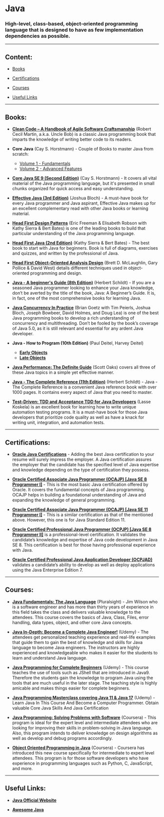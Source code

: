 # Java
### **High-level, class-based, object-oriented programming language that is designed to have as few implementation dependencies as possible.**
___
## Content:

* [Books](https://github.com/UlugbekMuslitdinov/awesome-sources/tree/main/Java#books)

* [Certifications](https://github.com/UlugbekMuslitdinov/awesome-sources/tree/main/Java#certifications)

* [Courses](https://github.com/UlugbekMuslitdinov/awesome-sources/tree/main/Java#courses)

* [Useful Links](https://github.com/UlugbekMuslitdinov/awesome-sources/tree/main/Java#useful-links)
___
## Books:

* **[Clean Code – A Handbook of Agile Software Craftsmanship](https://github.com/UlugbekMuslitdinov/awesome-sources/blob/main/Java/Clean_Code.pdf)** (Robert Cecil Martin, a.k.a. Uncle Bob)  is a classic Java programming book that imparts the knowledge of writing better code to its readers.

* **Core Java** (Cay S. Horstmann) - Couple of Books to master Java from scratch:
    * [Volume 1 - Fundamentals](https://github.com/UlugbekMuslitdinov/awesome-sources/blob/main/Java/Core.Java.Volume.I.Fundamentals.11th.Edition.pdf)
    * [Volume 2 - Advanced Features](https://github.com/UlugbekMuslitdinov/awesome-sources/blob/main/Java/Core.Java.Volume.II.Advanced.Features.11th.Edition.pdf)

* **[Core Java SE 9 (Second Edition)](https://github.com/UlugbekMuslitdinov/awesome-sources/blob/main/Java/Core_Java_SE_9_for_the_Impatient_(2nd%20Edition).pdf)** (Cay S. Horstmann) - It covers all vital material of the Java programming language, but it's presented in small chunks organized for quick access and easy understanding.

* **[Effective Java (3rd Edition)](https://github.com/UlugbekMuslitdinov/awesome-sources/blob/main/Java/Joshua%20Bloch-Effective_Java_(3rd)-2018.pdf)** (Joshua Bloch) - A must-have book for every Java programmer and Java aspirant, Effective Java makes up for an excellent complementary read with other Java books or learning material.

* **[Head First Design Patterns](https://github.com/UlugbekMuslitdinov/awesome-sources/blob/main/Java/head-first-design-patterns.pdf)** (Eric Freeman & Elisabeth Robson with Kathy Sierra & Bert Bates) is one of the leading books to build that particular understanding of the Java programming language.

* **[Head First Java (2nd Edition)](https://github.com/UlugbekMuslitdinov/awesome-sources/blob/main/Java/Head_First_Java_Second_Edition.pdf)** (Kathy Sierra & Bert Bates) - The best book to start with Java for beginners. Book is full of diagrams, exercises and quizzes, and written by the professional of Java.

* **[Head First Object-Oriented Analysis Design](https://github.com/UlugbekMuslitdinov/awesome-sources/blob/main/Java/Head_First_Object-Oriented_Analysis_and_Design.pdf)** (Brett D. McLaughlin, Gary Pollice & David West) details different techniques used in object-oriented programming and design.

* **[Java - A beginner's Guide (8th Edition)](https://github.com/UlugbekMuslitdinov/awesome-sources/blob/main/Java/Java_A_Beginner's_Guide_8th.pdf)** (Herbert Schildt) - If you are a seasoned Java programmer looking to enhance your Java knowledge, don’t be averted by the title of the book, Java: A Beginner’s Guide. It is, in fact, one of the most comprehensive books for learning Java.

* **[Java Concurrency In Practice](https://github.com/UlugbekMuslitdinov/awesome-sources/blob/main/Java/Java_Concurrency_in_Practice.pdf)** (Brian Goetz with Tim Peierls, Joshua Bloch, Joseph Bowbeer, David Holmes, and Doug Lea) is one of the best Java programming books to develop a rich understanding of concurrency and multithreading. Don’t be fooled by the book’s coverage of Java 5.0, as it is still relevant and essential for any ardent Java developer.

* **Java - How to Program (10th Edition)** (Paul Deitel, Harvey Deitel)
    * **[Early Objects]()**
    * **[Late Objects]()**

* **[Java Performance: The Definite Guide](https://github.com/UlugbekMuslitdinov/awesome-sources/blob/main/Java/Java_Performance-The_Definitive_Guide.pdf)** (Scott Oaks) covers all three of these Java topics in a simple yet effective manner.

* **[Java - The Complete Reference (11th Edition)](https://github.com/UlugbekMuslitdinov/awesome-sources/blob/main/Java/java-the-complete-reference-eleventh-edition.pdf)** (Herbert Schildt) - Java - The Complete Reference is a convenient Java reference book with over 1000 pages. It contains every aspect of Java that you need to master.

* **[Test-Driven: TDD and Acceptance TDD for Java Developers](https://github.com/UlugbekMuslitdinov/awesome-sources/blob/main/Java/Test.Driven.TDD.and.Acceptance.TDD.for.Java.Developers..pdf)** (Lasse Koskela) is an excellent book for learning how to write unique automation testing programs. It is a must-have book for those Java developers that prioritize code quality as well as have a knack for writing unit, integration, and automation tests.

___

## Certifications:

* **[Oracle Java Certifications](https://education.oracle.com/oracle-certified-professional-java-se-8-programmer/trackp_357)** - Adding the best Java certification to your resume will surely impress the employer. A Java certification assures the employer that the candidate has the specified level of Java expertise and knowledge depending on the type of certification they possess.

* **[Oracle Certified Associate Java Programmer (OCAJP) [Java SE 8 Programmer I]](https://education.oracle.com/java-and-dev-tech/java-se/product_267)** - This is the most basic Java certification offered by Oracle. It covers the fundamental concepts of Java programming. OCAJP helps in building a foundational understanding of Java and expanding the knowledge of general programming.

* **[Oracle Certified Associate Java Programmer (OCAJP) [Java SE 11 Programmer I]](https://education.oracle.com/java-se-11-developer/pexam_1Z0-819)** - This is a similar certification as that of the mentioned above. However, this one is for Java Standard Edition 11.

* **[Oracle Certified Professional Java Programmer (OCPJP) [Java SE 8 Programmer II]](https://education.oracle.com/java-se-8-programmer-ii/pexam_1Z0-809)** is a professional-level certification. It validates the candidate’s knowledge and expertise of Java code development in Java SE 8. This certification is best for those having professional experience with Java.

* **[Oracle Certified Professional Java Application Developer (OCPJAD)](https://education.oracle.com/oracle-certified-professional-java-se-8-programmer/trackp_357)** validates a candidate’s ability to develop as well as deploy applications using the Java Enterprise Edition 7.

___
## Courses:

* **[Java Fundamentals: The Java Language](https://pluralsight.pxf.io/Eayd62)** (Pluralsight) - Jim Wilson who is a software engineer and has more than thirty years of experience in this field takes the class and delivers valuable knowledge to the attendees. This course covers the basics of Java, Class, Files, error handling, data types, object, and other core Java concepts.

* **[Java In-Depth: Become a Complete Java Engineer!](https://click.linksynergy.com/deeplink?id=Qouy7GhEEFU&mid=39197&murl=https://www.udemy.com/course/java-in-depth-become-a-complete-java-engineer/)** (Udemy) - The attendees get personalized teaching experience and real-life examples that guide them to gain the best of knowledge and skills for Java language to become Java engineers. The instructors are highly experienced and knowledgeable who makes it easier for the students to learn and understand Java language.

* **[Java Programming for Complete Beginners](https://click.linksynergy.com/deeplink?id=Qouy7GhEEFU&mid=39197&murl=https://www.udemy.com/course/java-programming-tutorial-for-beginners/)** (Udemy) - This course teaches the use of tools such as JShell that are introduced in Java9. Therefore the students gain the knowledge to program Java using the tools that are much useful in the later stage. The teaching style is highly amicable and makes things easier for complete beginners.

* **[Java Programming Masterclass covering Java 11 & Java 17](https://click.linksynergy.com/deeplink?id=jU79Zysihs4&mid=39197&murl=https://www.udemy.com/course/java-the-complete-java-developer-course/)** (Udemy) - Learn Java In This Course And Become a Computer Programmer. Obtain valuable Core Java Skills And Java Certification

* **[Java Programming: Solving Problems with Software](https://click.linksynergy.com/deeplink?id=Qouy7GhEEFU&mid=40328&murl=https://www.coursera.org/learn/java-programming)** (Coursera) - This program is ideal for the expert level and intermediate attendees who are looking for improving their skills in problem-solving in Java language. Also, this program intends to deliver knowledge on design algorithms as well as develop and debug programs accordingly.

* **[Object Oriented Programming in Java](https://click.linksynergy.com/deeplink?id=Qouy7GhEEFU&mid=40328&murl=https://www.coursera.org/learn/object-oriented-java)** (Coursera) - Coursera has introduced this new course specifically for intermediate to expert level attendees. This program is for those software developers who have experience in programming languages such as Python, C, JavaScript, and more.

___

## Useful Links:

* **[Java Official Website](https://www.google.com/url?sa=t&rct=j&q=&esrc=s&source=web&cd=&cad=rja&uact=8&ved=2ahUKEwi07p362K7zAhXEFXcKHZoJAQsQFnoECAIQAQ&url=https%3A%2F%2Fwww.java.com%2F&usg=AOvVaw07au0gJtrW9kRPFYV_4HTb)**

* **[Awesome Java](https://github.com/akullpp/awesome-java#readme)**